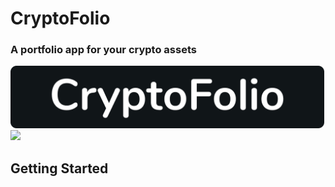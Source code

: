 # CryptoFolio

### A portfolio app for your crypto assets

<img src="./dev_assets/title_image.png" height="100">
<img src="./dev_assets/animated_gif.gif" width="200">

## Getting Started

